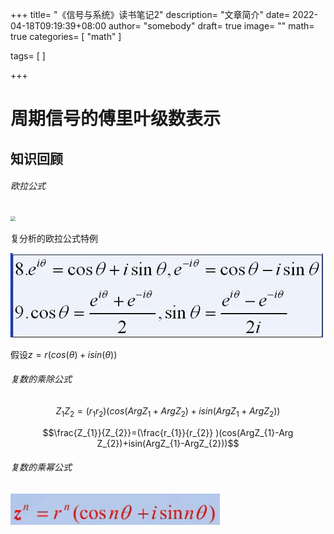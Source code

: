 +++
title= "《信号与系统》读书笔记2"
description= "文章简介"
date= 2022-04-18T09:19:39+08:00
author= "somebody"
draft= true
image= "" 
math= true
categories= [
    "math"
]

tags=  [
]

+++

# 周期信号的傅里叶级数表示

## 知识回顾

###### 欧拉公式

<img src="https://pic4.zhimg.com/v2-ef27ff85613f3ad3cca5e2be3bb3b865_720w.jpg?source=172ae18b" style="zoom:50%;" />

复分析的欧拉公式特例

![](index.assets/20130708104730-1133693160.jpg)

假设$z=r(cos(\theta )+ isin(\theta))$

###### 复数的乘除公式

$$Z_{1}Z_{2}=(r_{1}r_{2})(cos(ArgZ_{1}+Arg Z_{2})+isin(ArgZ_{1}+ArgZ_{2}))$$

$$\frac{Z_{1}}{Z_{2}}=(\frac{r_{1}}{r_{2}} )(cos(ArgZ_{1}-Arg Z_{2})+isin(ArgZ_{1}-ArgZ_{2}))$$

###### 复数的乘幂公式

![image-20220418101325222](index.assets/image-20220418101325222.png)

